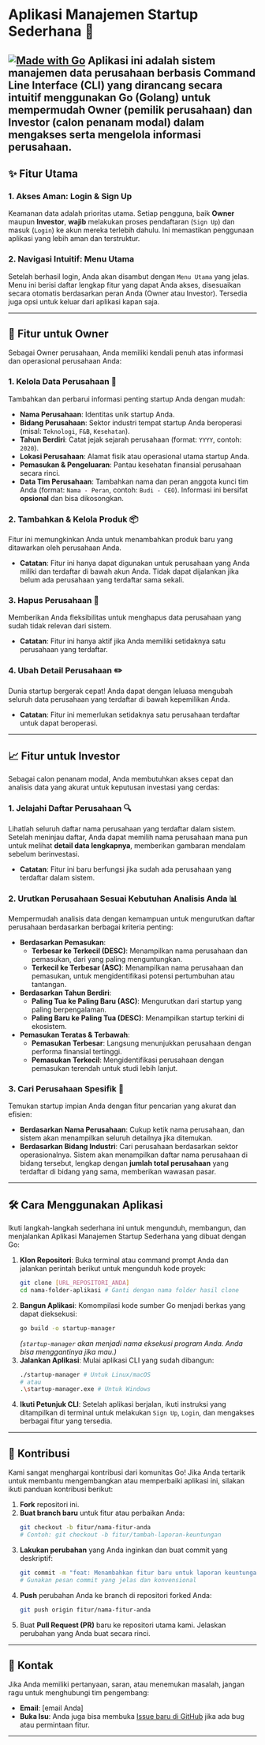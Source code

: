 # Aplikasi Manajemen Startup Sederhana 🚀

[![Made with Go](https://img.shields.io/badge/Made%20with-Go-00ADD8.svg?logo=go&logoColor=white)](https://go.dev/)
Aplikasi ini adalah sistem manajemen data perusahaan berbasis **Command Line Interface (CLI)** yang dirancang secara intuitif menggunakan **Go (Golang)** untuk mempermudah **Owner** (pemilik perusahaan) dan **Investor** (calon penanam modal) dalam mengakses serta mengelola informasi perusahaan.
---

## ✨ Fitur Utama

### 1. Akses Aman: Login & Sign Up
Keamanan data adalah prioritas utama. Setiap pengguna, baik **Owner** maupun **Investor**, **wajib** melakukan proses pendaftaran (`Sign Up`) dan masuk (`Login`) ke akun mereka terlebih dahulu. Ini memastikan penggunaan aplikasi yang lebih aman dan terstruktur.

### 2. Navigasi Intuitif: Menu Utama
Setelah berhasil login, Anda akan disambut dengan `Menu Utama` yang jelas. Menu ini berisi daftar lengkap fitur yang dapat Anda akses, disesuaikan secara otomatis berdasarkan peran Anda (Owner atau Investor). Tersedia juga opsi untuk keluar dari aplikasi kapan saja.

---

## 💼 Fitur untuk Owner

Sebagai Owner perusahaan, Anda memiliki kendali penuh atas informasi dan operasional perusahaan Anda:

### 1. Kelola Data Perusahaan 📝
Tambahkan dan perbarui informasi penting startup Anda dengan mudah:
* **Nama Perusahaan**: Identitas unik startup Anda.
* **Bidang Perusahaan**: Sektor industri tempat startup Anda beroperasi (misal: `Teknologi`, `F&B`, `Kesehatan`).
* **Tahun Berdiri**: Catat jejak sejarah perusahaan (format: `YYYY`, contoh: `2020`).
* **Lokasi Perusahaan**: Alamat fisik atau operasional utama startup Anda.
* **Pemasukan & Pengeluaran**: Pantau kesehatan finansial perusahaan secara rinci.
* **Data Tim Perusahaan**: Tambahkan nama dan peran anggota kunci tim Anda (format: `Nama - Peran`, contoh: `Budi - CEO`). Informasi ini bersifat **opsional** dan bisa dikosongkan.

### 2. Tambahkan & Kelola Produk 📦
Fitur ini memungkinkan Anda untuk menambahkan produk baru yang ditawarkan oleh perusahaan Anda.
* **Catatan**: Fitur ini hanya dapat digunakan untuk perusahaan yang Anda miliki dan terdaftar di bawah akun Anda. Tidak dapat dijalankan jika belum ada perusahaan yang terdaftar sama sekali.

### 3. Hapus Perusahaan 👋
Memberikan Anda fleksibilitas untuk menghapus data perusahaan yang sudah tidak relevan dari sistem.
* **Catatan**: Fitur ini hanya aktif jika Anda memiliki setidaknya satu perusahaan yang terdaftar.

### 4. Ubah Detail Perusahaan ✏️
Dunia startup bergerak cepat! Anda dapat dengan leluasa mengubah seluruh data perusahaan yang terdaftar di bawah kepemilikan Anda.
* **Catatan**: Fitur ini memerlukan setidaknya satu perusahaan terdaftar untuk dapat beroperasi.

---

## 📈 Fitur untuk Investor

Sebagai calon penanam modal, Anda membutuhkan akses cepat dan analisis data yang akurat untuk keputusan investasi yang cerdas:

### 1. Jelajahi Daftar Perusahaan 🔍
Lihatlah seluruh daftar nama perusahaan yang terdaftar dalam sistem. Setelah meninjau daftar, Anda dapat memilih nama perusahaan mana pun untuk melihat **detail data lengkapnya**, memberikan gambaran mendalam sebelum berinvestasi.
* **Catatan**: Fitur ini baru berfungsi jika sudah ada perusahaan yang terdaftar dalam sistem.

### 2. Urutkan Perusahaan Sesuai Kebutuhan Analisis Anda 📊
Mempermudah analisis data dengan kemampuan untuk mengurutkan daftar perusahaan berdasarkan berbagai kriteria penting:
* **Berdasarkan Pemasukan**:
    * **Terbesar ke Terkecil (DESC)**: Menampilkan nama perusahaan dan pemasukan, dari yang paling menguntungkan.
    * **Terkecil ke Terbesar (ASC)**: Menampilkan nama perusahaan dan pemasukan, untuk mengidentifikasi potensi pertumbuhan atau tantangan.
* **Berdasarkan Tahun Berdiri**:
    * **Paling Tua ke Paling Baru (ASC)**: Mengurutkan dari startup yang paling berpengalaman.
    * **Paling Baru ke Paling Tua (DESC)**: Menampilkan startup terkini di ekosistem.
* **Pemasukan Teratas & Terbawah**:
    * **Pemasukan Terbesar**: Langsung menunjukkan perusahaan dengan performa finansial tertinggi.
    * **Pemasukan Terkecil**: Mengidentifikasi perusahaan dengan pemasukan terendah untuk studi lebih lanjut.

### 3. Cari Perusahaan Spesifik 🎯
Temukan startup impian Anda dengan fitur pencarian yang akurat dan efisien:
* **Berdasarkan Nama Perusahaan**: Cukup ketik nama perusahaan, dan sistem akan menampilkan seluruh detailnya jika ditemukan.
* **Berdasarkan Bidang Industri**: Cari perusahaan berdasarkan sektor operasionalnya. Sistem akan menampilkan daftar nama perusahaan di bidang tersebut, lengkap dengan **jumlah total perusahaan** yang terdaftar di bidang yang sama, memberikan wawasan pasar.

---

## 🛠️ Cara Menggunakan Aplikasi

Ikuti langkah-langkah sederhana ini untuk mengunduh, membangun, dan menjalankan Aplikasi Manajemen Startup Sederhana yang dibuat dengan Go:

1.  **Klon Repositori**:
    Buka terminal atau command prompt Anda dan jalankan perintah berikut untuk mengunduh kode proyek:
    ```bash
    git clone [URL_REPOSITORI_ANDA]
    cd nama-folder-aplikasi # Ganti dengan nama folder hasil clone
    ```
2.  **Bangun Aplikasi**:
    Komompilasi kode sumber Go menjadi berkas yang dapat dieksekusi:
    ```bash
    go build -o startup-manager
    ```
    *(`startup-manager` akan menjadi nama eksekusi program Anda. Anda bisa menggantinya jika mau.)*
3.  **Jalankan Aplikasi**:
    Mulai aplikasi CLI yang sudah dibangun:
    ```bash
    ./startup-manager # Untuk Linux/macOS
    # atau
    .\startup-manager.exe # Untuk Windows
    ```
4.  **Ikuti Petunjuk CLI**:
    Setelah aplikasi berjalan, ikuti instruksi yang ditampilkan di terminal untuk melakukan `Sign Up`, `Login`, dan mengakses berbagai fitur yang tersedia.

---

## 🤝 Kontribusi

Kami sangat menghargai kontribusi dari komunitas Go! Jika Anda tertarik untuk membantu mengembangkan atau memperbaiki aplikasi ini, silakan ikuti panduan kontribusi berikut:

1.  **Fork** repositori ini.
2.  **Buat branch baru** untuk fitur atau perbaikan Anda:
    ```bash
    git checkout -b fitur/nama-fitur-anda 
    # Contoh: git checkout -b fitur/tambah-laporan-keuntungan
    ```
3.  **Lakukan perubahan** yang Anda inginkan dan buat commit yang deskriptif:
    ```bash
    git commit -m "feat: Menambahkan fitur baru untuk laporan keuntungan" 
    # Gunakan pesan commit yang jelas dan konvensional
    ```
4.  **Push** perubahan Anda ke branch di repositori forked Anda:
    ```bash
    git push origin fitur/nama-fitur-anda
    ```
5.  Buat **Pull Request (PR)** baru ke repositori utama kami. Jelaskan perubahan yang Anda buat secara rinci.

---

## 📧 Kontak

Jika Anda memiliki pertanyaan, saran, atau menemukan masalah, jangan ragu untuk menghubungi tim pengembang:

* **Email**: [email Anda]
* **Buka Isu**: Anda juga bisa membuka [Issue baru di GitHub](https://github.com/[Your_Username]/[Your_Repo_Name]/issues) jika ada bug atau permintaan fitur.

---
